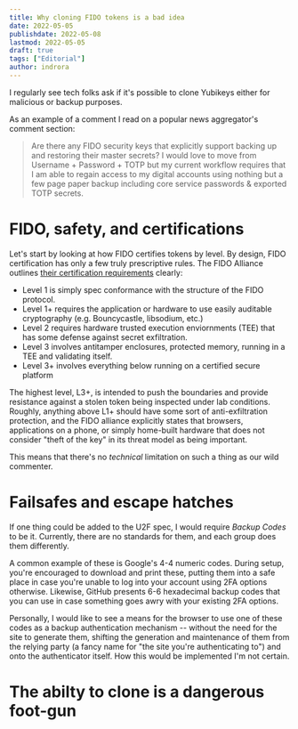 ```yaml
---
title: Why cloning FIDO tokens is a bad idea
date: 2022-05-05
publishdate: 2022-05-08
lastmod: 2022-05-05
draft: true
tags: ["Editorial"]
author: indrora
---
```


I regularly see tech folks ask if it's possible to clone Yubikeys either for malicious or backup purposes. 

As an example of a comment I read on a popular news aggregator's comment section: 

> Are there any FIDO security keys that explicitly support backing up and restoring their master secrets? I would love to move from Username + Password + TOTP but my current workflow requires that I am able to regain access to my digital accounts using nothing but a few page paper backup including core service passwords & exported TOTP secrets.

# FIDO, safety, and certifications

Let's start by looking at how FIDO certifies tokens by level. By design, FIDO certification has only a few truly prescriptive rules. The FIDO Alliance outlines [their certification requirements](https://fidoalliance.org/certification/authenticator-certification-levels/) clearly:

* Level 1 is simply spec conformance with the structure of the FIDO protocol.
* Level 1+ requires the application or hardware to use easily auditable cryptography (e.g. Bouncycastle, libsodium, etc.)
* Level 2 requires hardware trusted execution enviornments (TEE) that has some defense against secret exfiltration. 
* Level 3 involves antitamper enclosures, protected memory, running in a TEE and validating itself. 
* Level 3+ involves everything below running on a certified secure platform

The highest level, L3+, is intended to push the boundaries and provide resistance against a stolen token being inspected under lab conditions. Roughly, anything above L1+ should have some sort of anti-exfiltration protection, and the FIDO alliance explicitly states that browsers, applications on a phone, or simply home-built hardware that does not consider "theft of the key" in its threat model as being important. 

This means that there's no *technical* limitation on such a thing as our wild commenter. 

# Failsafes and escape hatches

If one thing could be added to the U2F spec, I would require *Backup Codes* to be it. Currently, there are no standards for them, and each group does them differently. 

A common example of these is Google's 4-4 numeric codes. During setup, you're encouraged to download and print these, putting them into a safe place in case you're unable to log into your account using 2FA options otherwise. Likewise, GitHub presents 6-6 hexadecimal backup codes that you can use in case something goes awry with your existing 2FA options. 

Personally, I would like to see a means for the browser to use one of these codes as a backup authentication mechanism -- without the need for the site to generate them, shifting the generation and maintenance of them from the relying party (a fancy name for "the site you're authenticating to") and onto the authenticator itself. How this would be implemented I'm not certain. 

# The abilty to clone is a dangerous foot-gun

